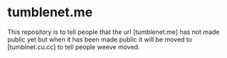 # tumblenet.me
This repository is to tell people that the url [tumblenet.me] has not made public yet but when it has been made public it will be moved to [tumblnet.cu.cc] to tell people weeve moved.
